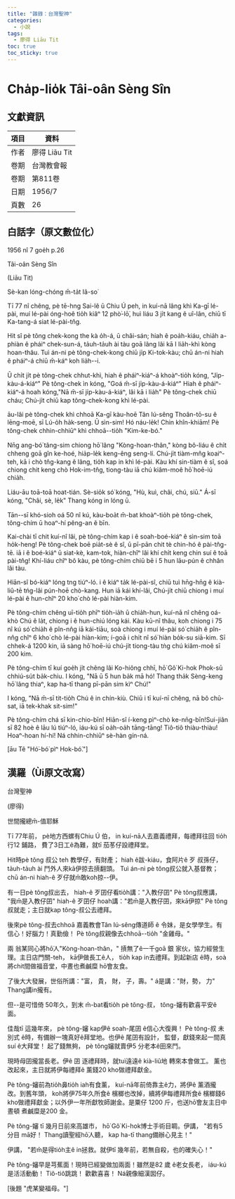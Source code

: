 ```yaml
---
title: "雜錄：台灣聖神"
categories:
  - 小說
tags:
  - 廖得 Liāu Tit
toc: true
toc_sticky: true
---
```


# Cha̍p-lio̍k Tâi-oân Sèng Sîn

## 文獻資訊

| 項目 | 資料 |
|---|---|
| 作者 | 廖得 Liāu Tit |
| 卷期 | 台灣教會報 |
| 卷期 | 第811卷 |
| 日期 | 1956/7 |
| 頁數 | 26 |

## 白話字（原文數位化）

1956 nî 7 goe̍h p.26

Tâi-oân Sèng Sîn

(Liāu Tit)

Sè-kan lóng-chóng m̄-ta̍t Iâ-so͘

Tī 77 nî chêng, pè tē-hng Sai-lê ū Chiu Ú peh, in kuí-nā lâng khì Ka-gī lé-pài, muí lé-pài óng-hoê tio̍h kiâⁿ 12 phò͘-lō͘, huì liáu 3 ji̍t kang ê uî-lân, chiū tī Ka-tang-á siat lé-pài-tn̂g.

Hit sî pè tông chek-kong the kà o̍h-á, ū châi-sán; hiah ê poa̍h-kiáu, chia̍h a-phiàn ê pháiⁿ chek-sun-á, ta̍uh-ta̍uh ài tàu goā lâng lâi kā I lia̍h-khì kòng hoan-thâu. Tuì án-ni pè tông-chek-kong chiū ji̍p Ki-tok-kàu; chū án-ni hiah ê pháiⁿ-á chiū m̄-káⁿ koh lia̍h--i.

Ū chi̍t ji̍t pè tông-chek chhut-khì, hiah ê pháiⁿ-kiáⁿ-á khoàⁿ-tio̍h kóng, "Ji̍p-kàu-á-kiáⁿ" Pè tông-chek ìn kóng, "Goá m̄-sī ji̍p-kàu-á-kiáⁿ" Hiah ê pháiⁿ-kiáⁿ-á hoah kóng,"Nā m̄-sī ji̍p-kàu-á-kiáⁿ, lâi kā i lia̍h" Pè tông-chek chiū cháu; Chú-ji̍t chiū kap tông-chek-kong khì lé-pài.

āu-lâi pè tông-chek khì chhoā Ka-gī kàu-hoē Tân Iú-sêng Thoân-tō-su ê lēng-moē, sī Lú-o̍h ha̍k-seng. Ū sìn-sim! Hó náu-le̍k! Chin khîn-khiām! Pè tông-chek chhin-chhiūⁿ khì chhoā--tio̍h "Kim-ke-bó."

Nn̄g ang-bó͘ tâng-sim chiong hō͘ lâng "Kòng-hoan-thân," kòng bô-liáu ê chi̍t chheng goā gîn ke-hoé, hia̍p-le̍k keng-êng seng-lí. Chú-ji̍t tiàm-mn̂g koaiⁿ-teh, kā i chò tn̂g-kang ê lâng, tio̍h kap in khì lé-pài. Kàu khí sin-tiàm ê sî, soá chiong chit keng chò Hok-im-tn̂g, tiong-tàu iā chú kiâm-moê hō͘ hoē-iú chia̍h.

Liáu-āu toā-toā hoat-tián. Sè-sio̍k só͘ kóng, "Hù, kuì, châi, chú, siū." Á-sī kóng, "Châi, sè, le̍k" Thang kóng in lóng ū.

Tān--sī khó-sioh oá 50 nî kú, kàu-boa̍t m̄-bat khoàⁿ-tio̍h pè tông-chek, tông-chím ū hoaⁿ-hí pêng-an ê bīn.

Kai-chài tī chit kuí-nî lâi, pè tông-chím kap i ê soah-boé-kiáⁿ ê sìn-sim toā ho̍k-heng! Pè tông-chek boē pia̍t-sè ê sî, ū pī-pān chit tè chin-hó ê pài-tn̂g-tē. iā i ê boé-kiáⁿ ū siat-kè, kam-tok, hiàn-chîⁿ lâi khí chi̍t keng chin suí ê toā pài-tn̂g! Khí-liáu chîⁿ bô kàu, pè tông-chím chiū bē i 5 hun lāu-pún ê chhân lâi tàu.

Hiān-sî bó-kiáⁿ lóng tng tiúⁿ-ló. i ê kiáⁿ ta̍k lé-pài-sî, chiū tuì hn̄g-hn̄g ê kià-liû-tē tńg-lâi pún-hoē chò-kang. Hun iā kái khí-lâi, Chú-ji̍t chiū chiong i muí lé-pài ê hun-chîⁿ 20 kho͘ chò lé-pài hiàn-kim.

Pè tông-chím chêng uī-tio̍h phīⁿ tio̍h-ia̍h ū chia̍h-hun, kuí-nā nî chêng oá-khò Chú ê la̍t, chiong i ê hun-chiú lóng kái. Kàu kū-nî thâu, koh chiong i 75 nî kú só͘ chia̍h ê pîn-nn̂g iā kái-tiāu, soà chiong i muí lé-pài só͘ chia̍h ê pîn-nn̂g chîⁿ 6 kho͘ chò lé-pài hiàn-kim; í-goā i chi̍t nî só͘ hiàn bo̍k-su siā-kim. Sī chhek-á 1200 kin, iā sàng hō͘ hoē-iú chú-ji̍t tiong-tàu tǹg chú kiâm-moê sī 200 kim.

Pè tông-chím tī kuí goe̍h ji̍t chêng lâi Ko-hiông chhī, hō͘ Gô͘ Ki-hok Phok-sū chhiú-su̍t ba̍k-chiu. I kóng, "Nā ū 5 hun ba̍k mā hó! Thang tha̍k Sèng-keng hō͘ lâng thiaⁿ, kap ha-tī thang pī-pān sim kìⁿ Chú!"

I kóng, "Nā m̄-sī tit-tio̍h Chú ê in chín-kiù. Chiū i tī kuí-nī chêng, nā bô chū-sat, iā tek-khak sit-sim!"

Pè tông-chím chá sī kin-chio-bīn! Hiān-sî í-keng pìⁿ-chò ke-nn̄g-bīn!Sui-jiân sī 82 hoè ê lāu lú tiúⁿ-ló, iáu-kú sī oa̍h-oa̍h tāng-tāng! Tiô-tiô thiàu-thiàu! Hoaⁿ-hoan hí-hí! Ná chhin-chhiūⁿ sè-hàn gín-ná.

[āu Tê "Hó͘-bó͘ pìⁿ Hok-bó͘."]

## 漢羅（Ùi原文改寫）

台灣聖神

(廖得)

世間攏總m̄-值耶穌

Tī 77年前， pè地方西螺有Chiu Ú 伯， in kuí-nā人去嘉義禮拜，每禮拜往回 tio̍h行12 鋪路， 費了3日工ê為難，就tī 茄苳仔設禮拜堂。

Hit時pè tông 叔公 teh 教學仔，有財產； hiah ê跋-kiáu，食阿片ê 歹 叔孫仔， ta̍uh-ta̍uh ài 鬥外人來kā伊掠去摃翻頭。 Tuì án-ni pè tông叔公就入基督教； chū án-ni hiah-ê 歹仔就m̄敢koh掠--伊。

有一日pè tông叔出去， hiah-ê 歹囝仔看tio̍h講："入教仔囝" Pè tông叔應講， "我m̄是入教仔囝" hiah-ê 歹囝仔 hoah講："若m̄是入教仔囝，來kā伊掠" Pè tông叔就走；主日就kap tông-叔公去禮拜。

後來pè tông-叔去chhoā 嘉義教會Tân Iú-sêng傳道師 ê 令妹，是女學學生。有信心！好腦力！真勤儉！ Pè tông叔親像去chhoā--tio̍h "金雞母。"

兩 翁某同心將hō͘人"Kòng-hoan-thân，" 摃無了ê一千goā 銀 家伙，協力經營生理。主日店門關-teh， kā伊做長工ê人， tio̍h kap in去禮拜。到起新店 ê時，soà將chit間做福音堂，中晝也煮鹹糜 hō͘會友食。

了後大大發展，世俗所講："富， 貴， 財， 子，壽。" á是講："財，勢， 力" Thang講in攏有。

但--是可惜倚 50年久，到末 m̄-bat看tio̍h pè tông-叔， tông-嬸有歡喜平安ê面。

佳哉tī 這幾年來， pè tông-嬸 kap伊ê soah-尾囝 ê信心大復興！ Pè tông-叔 未 別式 ê時，有備辦一塊真好ê拜堂地。也伊ê 尾囝有設計， 監督，獻錢來起一間真suí ê大拜堂！ 起了錢無夠， pè tông嬸就賣伊5 分老本ê田來鬥。

現時母囝攏當長老。伊ê 囝 逐禮拜時，就tuì遠遠ê kià-liû地 轉來本會做工。 薰也改起來，主日就將伊每禮拜ê 薰錢20 kho͘做禮拜獻金。

Pè tông-嬸前為tio̍h鼻tio̍h iah有食薰， kuí-nā年前倚靠主ê力，將伊ê 薰酒攏改。到舊年頭， koh將伊75年久所食ê 檳榔也改掉，續將伊每禮拜所食ê 檳榔錢6 kho͘做禮拜獻金；以外伊一年所獻牧師謝金。是粟仔 1200 斤，也送hō͘會友主日中晝頓 煮鹹糜是200 金。

Pè tông-嬸 tī 幾月日前來高雄市， hō͘ Gô͘ Ki-hok博士手術目睭。伊講， "若有5 分目 mā好！ Thang讀聖經hō͘人聽， kap ha-tī thang備辦心見主！"

伊講， "若m̄是得tio̍h主ê in拯救。就伊tī 幾年前，若無自殺，也的確失心！"

Pè tông-嬸早是芎蕉面！現時已經變做加兩面！雖然是82 歲 ê老女長老， iáu-kú是活活動動！ Tiô-tiô跳跳！ 歡歡喜喜！ Ná親像細漢囡仔。

[後題 "虎某變福母。"]
